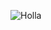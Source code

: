 ![Holla](https://github.com/ISHA-2112/ISHA-2112/assets/89999331/76a3f895-dfb1-4aa2-a66c-cc604323fd54)
